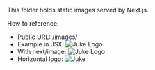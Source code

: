 This folder holds static images served by Next.js.

How to reference:

- Public URL: /images/<file>
- Example in JSX: <img src="/images/juke-logo.svg" alt="Juke Logo" />
- With next/image: <Image src="/images/juke-logo.svg" alt="Juke Logo" width={128} height={128} />
- Horizontal logo: <Image src="/images/juke-horizontal.svg" alt="Juke" width={240} height={64} />
